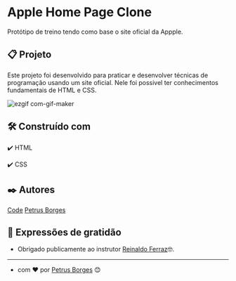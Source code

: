 # Apple Home Page Clone

Protótipo de treino tendo como base o site oficial da Appple.

## 📋 Projeto

Este projeto foi desenvolvido para praticar e desenvolver técnicas de programação usando um site oficial.
Nele foi possivel ter conhecimentos fundamentais de HTML e CSS.

![ezgif com-gif-maker](https://user-images.githubusercontent.com/105453766/168455424-33cf88ba-4ad1-479a-9ea5-019ef8fb8d5f.gif)

## 🛠️ Construído com

✔️ HTML

✔️ CSS

## ✒️ Autores

[Code](https://github.com/oCode-21)
[Petrus Borges](https://github.com/PetrusBorges)

## 🎁 Expressões de gratidão

- Obrigado publicamente ao instrutor
  [Reinaldo Ferraz](https://www.linkedin.com/in/reinaldoferraz/)🤓.

---

- com ❤️ por [Petrus Borges](https://www.linkedin.com/in/petrusborgesmachado/) 😊
